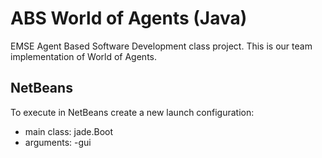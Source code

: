 # ABS World of Agents (Java)

EMSE Agent Based Software Development class project. This is our team implementation of World of Agents.

## NetBeans

To execute in NetBeans create a new launch configuration:
-   main class: jade.Boot
-   arguments: -gui